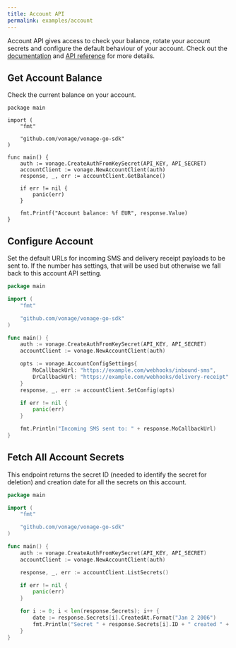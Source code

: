 ```yaml
---
title: Account API
permalink: examples/account
---
```


Account API gives access to check your balance, rotate your account secrets and configure the default behaviour of your account. Check out the [documentation](https://developer.nexmo.com/account/overview) and [API reference](https://developer.nexmo.com/api/account) for more details.

## Get Account Balance

Check the current balance on your account.

```golang
package main

import (
	"fmt"

	"github.com/vonage/vonage-go-sdk"
)

func main() {
    auth := vonage.CreateAuthFromKeySecret(API_KEY, API_SECRET)
	accountClient := vonage.NewAccountClient(auth)
	response, _, err := accountClient.GetBalance()

	if err != nil {
		panic(err)
	}

	fmt.Printf("Account balance: %f EUR", response.Value)
}
```

## Configure Account

Set the default URLs for incoming SMS and delivery receipt payloads to be sent to. If the number has settings, that will be used but otherwise we fall back to this account API setting.

```go
package main

import (
	"fmt"

	"github.com/vonage/vonage-go-sdk"
)

func main() {
    auth := vonage.CreateAuthFromKeySecret(API_KEY, API_SECRET)
	accountClient := vonage.NewAccountClient(auth)

    opts := vonage.AccountConfigSettings{
        MoCallbackUrl: "https://example.com/webhooks/inbound-sms",
        DrCallbackUrl: "https://example.com/webhooks/delivery-receipt"
    }
	response, _, err := accountClient.SetConfig(opts)

	if err != nil {
		panic(err)
	}

    fmt.Println("Incoming SMS sent to: " + response.MoCallbackUrl)
}
```

## Fetch All Account Secrets

This endpoint returns the secret ID (needed to identify the secret for deletion) and creation date for all the secrets on this account.

```go
package main

import (
	"fmt"

	"github.com/vonage/vonage-go-sdk"
)

func main() {
    auth := vonage.CreateAuthFromKeySecret(API_KEY, API_SECRET)
	accountClient := vonage.NewAccountClient(auth)

	response, _, err := accountClient.ListSecrets()

	if err != nil {
		panic(err)
	}

	for i := 0; i < len(response.Secrets); i++ {
		date := response.Secrets[i].CreatedAt.Format("Jan 2 2006")
		fmt.Println("Secret " + response.Secrets[i].ID + " created " + date)
	}
}
```